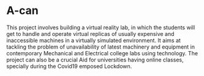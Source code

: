 # A-can

This project involves building a virtual reality lab, in which the students will get to handle and operate virtual replicas of usually expensive and inaccessible machines in a virtually simulated environment. 
It aims at tackling the problem of unavailability of latest machinery and equipment in contemporary Mechanical and Electrical college labs using technology. The project can also be a crucial Aid for universities having online classes, specially during the Covid19 emposed Lockdown.
